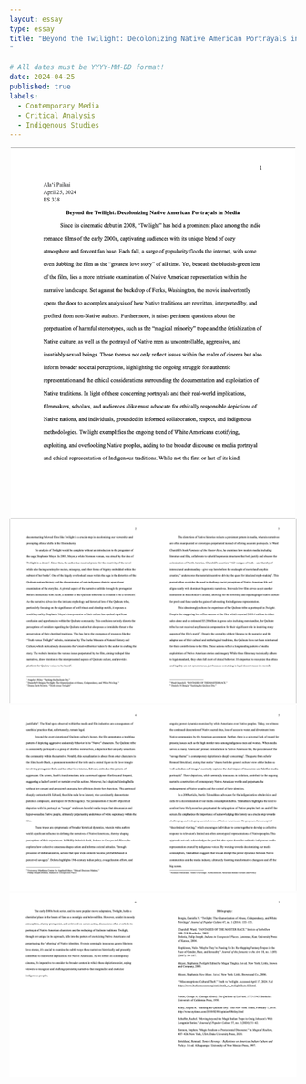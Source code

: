 ```yaml
---
layout: essay
type: essay
title: "Beyond the Twilight: Decolonizing Native American Portrayals in Media
"

# All dates must be YYYY-MM-DD format!
date: 2024-04-25
published: true
labels:
  - Contemporary Media
  - Critical Analysis
  - Indigenous Studies
---
```


<style>
  .centered {
    display: flex;
    justify-content: center;
    align-items: center;
    text-align: center;
  }
  .centered img {
    max-width: 100%;
  }
</style>

<div class="centered">
  <img width="500px" class="rounded pe-4" src="../img/5pg1.png">
</div>
<img width="1000px" class="rounded float-start pe-4" src="../img/5pg2.png">
<img width="1000px" class="rounded float-start pe-4" src="../img/5pg4.png">
<img width="1000px" class="rounded float-start pe-4" src="../img/5pg5.png">






